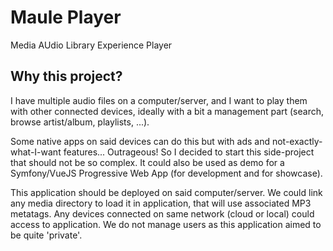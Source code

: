 # Maule Player
Media AUdio Library Experience Player

## Why this project?
I have multiple audio files on a computer/server,
and I want to play them with other connected devices,
ideally with a bit a management part
(search, browse artist/album, playlists, ...).

Some native apps on said devices can do this
but with ads and not-exactly-what-I-want features...
Outrageous! So I decided to start this side-project
that should not be so complex.
It could also be used as demo for a
Symfony/VueJS Progressive Web App
(for development and for showcase).

This application should be deployed on said
computer/server.
We could link any media directory to load it in
application, that will use associated MP3 metatags.
Any devices connected on same network (cloud or local)
could access to application.
We do not manage users as this application
aimed to be quite 'private'.

